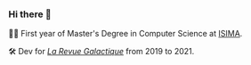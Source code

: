 ### Hi there 👋

👨‍🎓 First year of Master's Degree in Computer Science at [ISIMA](https://www.isima.fr/).

🛠 Dev for [*La Revue Galactique*](https://twitter.com/revuegalactique) from 2019 to 2021.
